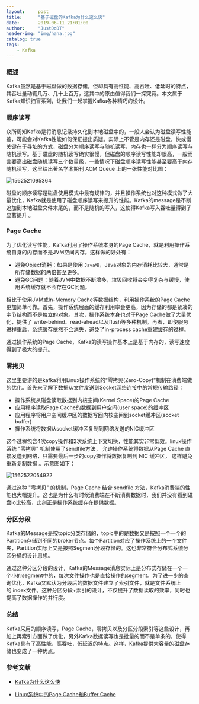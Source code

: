 ```yaml
---
layout:     post
title:      "基于磁盘的Kafka为什么这么快"
date:       2019-06-11 21:01:00
author:     "JustDoDT"
header-img: "img/haha.jpg"
catalog: true
tags:
    - Kafka
---
```




### 概述

Kafka虽然是基于磁盘做的数据存储，但却具有高性能、高吞吐、低延时的特点，其吞吐量动辄几万、几十上百万，这其中的原由值得我们一探究竟。本文属于Kafka知识扫盲系列，让我们一起掌握Kafka各种精巧的设计。

### 顺序读写

众所周知Kafka是将消息记录持久化到本地磁盘中的，一般人会认为磁盘读写性能差，可能会对Kafka性能如何保证提出质疑。实际上不管是内存还是磁盘，快或慢关键在于寻址的方式，磁盘分为顺序读写与随机读写，内存也一样分为顺序读写与随机读写。基于磁盘的随机读写确实很慢，但磁盘的顺序读写性能却很高，一般而言要高出磁盘随机读写三个数量级，一些情况下磁盘顺序读写性能甚至要高于内存随机读写，这里给出著名学术期刊 ACM Queue 上的一张性能对比图：

![1562521095364](C:\Users\HUAWEI\AppData\Roaming\Typora\typora-user-images\1562521095364.png)



磁盘的顺序读写是磁盘使用模式中最有规律的，并且操作系统也对这种模式做了大量优化，Kafka就是使用了磁盘顺序读写来提升的性能。Kafka的message是不断追加到本地磁盘文件末尾的，而不是随机的写入，这使得Kafka写入吞吐量得到了显著提升 。

### Page Cache

为了优化读写性能，Kafka利用了操作系统本身的Page Cache，就是利用操作系统自身的内存而不是JVM空间内存。这样做的好处有： 

- 避免Object消耗：如果是使用 `Java堆`，Java对象的内存消耗比较大，通常是所存储数据的两倍甚至更多。
- 避免GC问题：随着JVM中数据不断增多，垃圾回收将会变得复杂与缓慢，使用系统缓存就不会存在GC问题。

相比于使用JVM或In-Memory Cache等数据结构，利用操作系统的Page Cache更加简单可靠。首先，操作系统层面的缓存利用率会更高，因为存储的都是紧凑的字节结构而不是独立的对象。其次，操作系统本身也对于Page Cache做了大量优化，提供了 write-behind、read-ahead以及flush等多种机制。再者，即使服务进程重启，系统缓存依然不会消失，避免了in-process cache重建缓存的过程。

通过操作系统的Page Cache，Kafka的读写操作基本上是基于内存的，读写速度得到了极大的提升。

### 零拷贝

这里主要讲的是kafka利用Linux操作系统的“零拷贝(Zero-Copy)”机制在消费端做的优化。首先来了解下数据从文件发送到Socket网络连接中的常规传输路径：

- 操作系统从磁盘读取数据到内核空间(Kernel Space)的Page Cache
- 应用程序读取Page Cache的数据到用户空间(user space)的缓冲区
- 应用程序将用户空间缓冲区的数据写回内核空间到socket缓冲区(socket buffer)
- 操作系统将数据从socket缓冲区复制到网络发送的NIC缓冲区

这个过程包含4次copy操作和2次系统上下文切换，性能其实非常低效。linux操作系统 "零拷贝" 机制使用了sendfile方法， 允许操作系统将数据从Page Cache 直接发送到网络，只需要最后一步的copy操作将数据复制到 NIC 缓冲区， 这样避免重新复制数据 。示意图如下：

![1562522054922](C:\Users\HUAWEI\AppData\Roaming\Typora\typora-user-images\1562522054922.png)

通过这种 "零拷贝" 的机制，Page Cache 结合 sendfile 方法，Kafka消费端的性能也大幅提升。这也是为什么有时候消费端在不断消费数据时，我们并没有看到磁盘io比较高，此刻正是操作系统缓存在提供数据。

### 分区分段

Kafka的Message是按topic分类存储的，topic中的是数据又是按照一个一个的Partition存储到不同的broker节点。每个Partition对应了操作系统上的一个文件夹，Partition实际上又是按照Segment分段存储的。这也非常符合分布式系统分区分桶的设计思想。

通过这种分区分段的设计，Kafka的Message消息实际上是分布式存储在一个一个小的segment中的，每次文件操作也是直接操作的segment。为了进一步的查询优化，Kafka又默认为分段后的数据文件建立了索引文件，就是文件系统上的.index文件。这种分区分段+索引的设计，不仅提升了数据读取的效率，同时也提高了数据操作的并行度。

### 总结

Kafka采用的顺序读写，Page Cache，零拷贝以及分区分段索引等这些设计，再加上再索引方面做了优化，另外Kafka数据读写也是批量的而不是单条的，使得Kafka具有了高性能，高吞吐，低延迟的特点。这样，Kafka提供大容量的磁盘存储也变成了一种优点。

### 参考文献

- [Kafka为什么这么快](<https://www.codercto.com/a/80867.html>)

- [Linux系统中的Page Cache和Buffer Cache](<https://justdodt.github.io/2019/06/09/Linux%E7%B3%BB%E7%BB%9F%E4%B8%AD%E7%9A%84Page-Cache%E5%92%8CBuffer-Cache/>)



